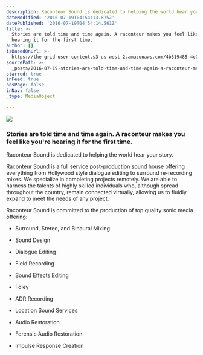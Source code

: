 ```yaml
---
description: Raconteur Sound is dedicated to helping the world hear your story.
dateModified: '2016-07-19T04:54:13.875Z'
datePublished: '2016-07-19T04:54:14.561Z'
title: >-
  Stories are told time and time again. A raconteur makes you feel like you’re
  hearing it for the first time.
author: []
isBasedOnUrl: >-
  https://the-grid-user-content.s3-us-west-2.amazonaws.com/4b519485-4c0c-4a84-adf4-efa83abc85b3.png
sourcePath: >-
  _posts/2016-07-19-stories-are-told-time-and-time-again-a-raconteur-makes-you.md
starred: true
inFeed: true
hasPage: false
inNav: false
_type: MediaObject

---
```

![](https://the-grid-user-content.s3-us-west-2.amazonaws.com/aa6c5822-bf4b-483b-ae74-ed22377e87a9.png)

### Stories are told time and time again. A raconteur makes you feel like you're hearing it for the first time.

Raconteur Sound is dedicated to helping the world hear your story.

Raconteur Sound is a full service post-production sound house offering everything from Hollywood style dialogue editing to surround re-recording mixes. We specialize in completing projects remotely. We are able to harness the talents of highly skilled individuals who, although spread throughout the country, remain connected virtually, allowing us to fluidly expand to meet the needs of any project.

Raconteur Sound is committed to the production of top quality sonic media offering:

* Surround, Stereo, and Binaural Mixing

* Sound Design

* Dialogue Editing

* Field Recording

* Sound Effects Editing

* Foley

* ADR Recording

* Location Sound Services

* Audio Restoration

* Forensic Audio Restoration

* Impulse Response Creation